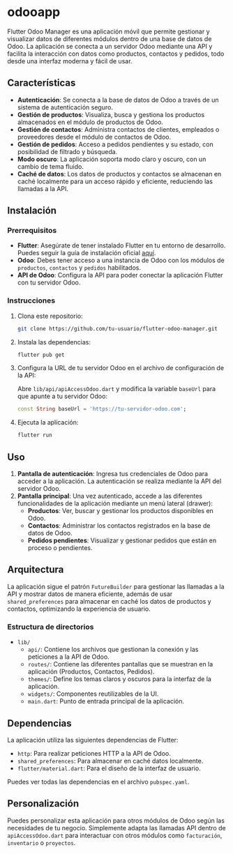 # odooapp

Flutter Odoo Manager es una aplicación móvil que permite gestionar y visualizar datos de diferentes módulos dentro de una base de datos de Odoo. La aplicación se conecta a un servidor Odoo mediante una API y facilita la interacción con datos como productos, contactos y pedidos, todo desde una interfaz moderna y fácil de usar.

## Características

- **Autenticación**: Se conecta a la base de datos de Odoo a través de un sistema de autenticación seguro.
- **Gestión de productos**: Visualiza, busca y gestiona los productos almacenados en el módulo de productos de Odoo.
- **Gestión de contactos**: Administra contactos de clientes, empleados o proveedores desde el módulo de contactos de Odoo.
- **Gestión de pedidos**: Acceso a pedidos pendientes y su estado, con posibilidad de filtrado y búsqueda.
- **Modo oscuro**: La aplicación soporta modo claro y oscuro, con un cambio de tema fluido.
- **Caché de datos**: Los datos de productos y contactos se almacenan en caché localmente para un acceso rápido y eficiente, reduciendo las llamadas a la API.

## Instalación

### Prerrequisitos

- **Flutter**: Asegúrate de tener instalado Flutter en tu entorno de desarrollo. Puedes seguir la guía de instalación oficial [aquí](https://flutter.dev/docs/get-started/install).
- **Odoo**: Debes tener acceso a una instancia de Odoo con los módulos de `productos`, `contactos` y `pedidos` habilitados.
- **API de Odoo**: Configura la API para poder conectar la aplicación Flutter con tu servidor Odoo.

### Instrucciones

1. Clona este repositorio:

    ```bash
    git clone https://github.com/tu-usuario/flutter-odoo-manager.git
    ```

2. Instala las dependencias:

    ```bash
    flutter pub get
    ```

3. Configura la URL de tu servidor Odoo en el archivo de configuración de la API:

    Abre `lib/api/apiAccessOdoo.dart` y modifica la variable `baseUrl` para que apunte a tu servidor Odoo:

    ```dart
    const String baseUrl = 'https://tu-servidor-odoo.com';
    ```

4. Ejecuta la aplicación:

    ```bash
    flutter run
    ```

## Uso

1. **Pantalla de autenticación**: Ingresa tus credenciales de Odoo para acceder a la aplicación. La autenticación se realiza mediante la API del servidor Odoo.
2. **Pantalla principal**: Una vez autenticado, accede a las diferentes funcionalidades de la aplicación mediante un menú lateral (drawer):
   - **Productos**: Ver, buscar y gestionar los productos disponibles en Odoo.
   - **Contactos**: Administrar los contactos registrados en la base de datos de Odoo.
   - **Pedidos pendientes**: Visualizar y gestionar pedidos que están en proceso o pendientes.

## Arquitectura

La aplicación sigue el patrón `FutureBuilder` para gestionar las llamadas a la API y mostrar datos de manera eficiente, además de usar `shared_preferences` para almacenar en caché los datos de productos y contactos, optimizando la experiencia de usuario.

### Estructura de directorios

- `lib/`
  - `api/`: Contiene los archivos que gestionan la conexión y las peticiones a la API de Odoo.
  - `routes/`: Contiene las diferentes pantallas que se muestran en la aplicación (Productos, Contactos, Pedidos).
  - `themes/`: Define los temas claros y oscuros para la interfaz de la aplicación.
  - `widgets/`: Componentes reutilizables de la UI.
  - `main.dart`: Punto de entrada principal de la aplicación.

## Dependencias

La aplicación utiliza las siguientes dependencias de Flutter:

- `http`: Para realizar peticiones HTTP a la API de Odoo.
- `shared_preferences`: Para almacenar en caché datos localmente.
- `flutter/material.dart`: Para el diseño de la interfaz de usuario.

Puedes ver todas las dependencias en el archivo `pubspec.yaml`.

## Personalización

Puedes personalizar esta aplicación para otros módulos de Odoo según las necesidades de tu negocio. Simplemente adapta las llamadas API dentro de `apiAccessOdoo.dart` para interactuar con otros módulos como `facturación`, `inventario` o `proyectos`.
